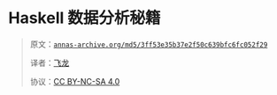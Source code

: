 # Haskell 数据分析秘籍

> 原文：[`annas-archive.org/md5/3ff53e35b37e2f50c639bfc6fc052f29`](https://annas-archive.org/md5/3ff53e35b37e2f50c639bfc6fc052f29)
> 
> 译者：[飞龙](https://github.com/wizardforcel)
> 
> 协议：[CC BY-NC-SA 4.0](http://creativecommons.org/licenses/by-nc-sa/4.0/)